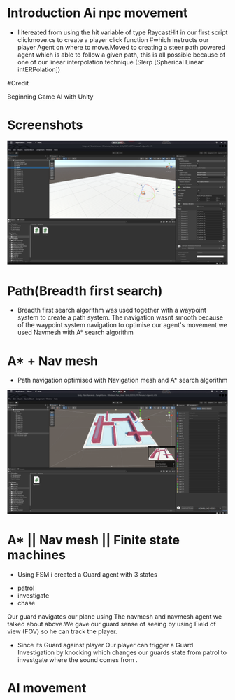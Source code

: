 



# Introduction Ai npc movement

-  I itereated from using the hit variable of type RaycastHit in our first script clickmove.cs to create a player click function #which instructs our player Agent on where to move.Moved to creating a steer path powered agent which is able to follow a given path, this is all possible because of one of our linear interpolation technique (Slerp [Spherical Linear intERPolation])

#Credit 

Beginning Game AI with Unity

# Screenshots

![screenshot](ai.png)

# Path(Breadth first search)

- Breadth first search algorithm was used together with a waypoint system to create a path system. The navigation  wasnt smooth because of the waypoint system navigation to optimise our agent's movement we used Navmesh with A* search algorithm 


# A* + Nav mesh

- Path navigation optimised with Navigation mesh and A* search algorithm

![screenshot](Navmesh+A*.png)


# A* || Nav mesh || Finite state machines

- Using FSM i created a Guard agent with 3 states  

* patrol
* investigate
* chase

Our guard navigates our plane using The navmesh and navmesh agent we talked about above.We gave our guard sense of seeing by using Field of view (FOV)  so he can track the player.

- Since its Guard against player Our player can trigger a Guard Investigation by knocking which changes our  guards state from patrol to investgate where the sound comes from .


# AI movement


